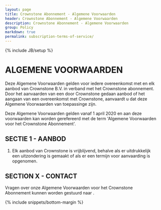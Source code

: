 ```yaml
---
layout: page
title: Crownstone Abonnement - Algemene Voorwaarden 
header: Crownstone Abonnement - Algemene Voorwaarden
description: Crownstone Abonnement - Algemene Voorwaarden
group: Policy
markdown: true
permalink: subscription-terms-of-service/
---
```

{% include JB/setup %}
	
# ALGEMENE VOORWAARDEN

Deze Algemene Voorwaarden gelden voor iedere overeenkomst met en elk aanbod van Crownstone B.V. in verband met het
Crownstone abonnement. Door het aanvaarden van een door Crownstone gedaan aanbod of het aangaan van een overeenkomst
met Crownstone, aanvaardt u dat deze Algemene Voorwaarden van toepassinge zijn.

Deze Algemene Voorwaarden gelden vanaf 1 april 2020 en aan deze voorwaarden kan worden gerefereerd met de term
'Algemene Voorwaarden voor het Crownstone Abonnement'.

## SECTIE 1 - AANBOD

1. Elk aanbod van Crownstone is vrijblijvend, behalve als er uitdrukkelijk een uitzondering is gemaakt of als er een
termijn voor aanvaarding is opgenomen. 


## SECTION X - CONTACT 

<p>
Vragen over onze Algemene Voorwaarden voor het Crownstone Abonnement kunnen worden gestuurd naar
<script type="text/javascript">/*<![CDATA[*/var a=new Array("{{ site.legal-team.email[0] }}", "{{ site.legal-team.email[1] }}", "{{ site.legal-team.email[2] }}", "{{ site.legal-team.email[3] }}", "{{ site.legal-team.email[4] }}", "{{ site.legal-team.email[5] }}");document.write("<a href='mailto:");for(i=a.length-1;i>=0;i--){document.write(a[i])}document.write("?subject=Algemene Voorwaarden Crownstone Abonnement'>subscribe@crownstone.rocks</a>");/*]]>*/</script>.
</p>

{% include snippets/bottom-margin %}
